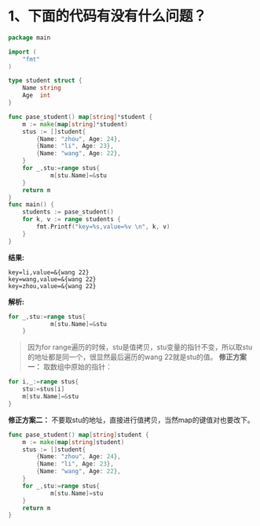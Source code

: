 # 1、下面的代码有没有什么问题？
```go
package main

import (
	"fmt"
)

type student struct {
	Name string
	Age  int
}

func pase_student() map[string]*student {
	m := make(map[string]*student)
	stus := []student{
		{Name: "zhou", Age: 24},
		{Name: "li", Age: 23},
		{Name: "wang", Age: 22},
	}
	for _,stu:=range stus{
			m[stu.Name]=&stu
	}
	return m
}
func main() {
	students := pase_student()
	for k, v := range students {
		fmt.Printf("key=%s,value=%v \n", k, v)
	}
}
```
**结果:**
```shell
key=li,value=&{wang 22} 
key=wang,value=&{wang 22} 
key=zhou,value=&{wang 22} 
```
**解析:**
```go
for _,stu:=range stus{
			m[stu.Name]=&stu
	}
```
> 因为for range遍历的时候，stu是值拷贝，stu变量的指针不变，所以取stu的地址都是同一个，很显然最后遍历的wang 22就是stu的值。
**修正方案一：**
取数组中原始的指针：
```go
for i,_:=range stus{
	stu:=stus[i]
	m[stu.Name]=&stu
}
```
**修正方案二：**
不要取stu的地址，直接进行值拷贝，当然map的键值对也要改下。
```go
func pase_student() map[string]student {
	m := make(map[string]student)
	stus := []student{
		{Name: "zhou", Age: 24},
		{Name: "li", Age: 23},
		{Name: "wang", Age: 22},
	}
	for _,stu:=range stus{
			m[stu.Name]=stu
	}
	return m
}
```